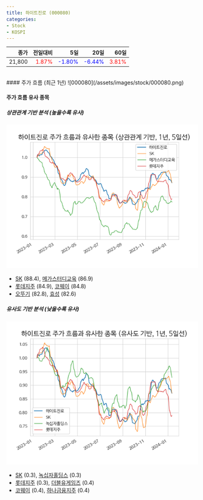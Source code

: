 ```yaml
---
title: 하이트진로 (000080)
categories:
- Stock
- KOSPI
---
```


|종가|전일대비|5일|20일|60일|
|---:|-------:|--:|---:|---:|
|21,800|<span style="color: red">1.87%</span>|<span style="color: blue">-1.80%</span>|<span style="color: blue">-6.44%</span>|<span style="color: red">3.81%</span>|

<!-- more -->
<br>
#### 주가 흐름 (최근 1년)
![000080](/assets/images/stock/000080.png)


#### 주가 흐름 유사 종목


##### 상관관계 기반 분석 (높을수록 유사)
![000080](/assets/images/stock/000080_corr.png)
- [SK](/034730/) (88.4), [메가스터디교육](/215200/) (86.9)
- [롯데지주](/004990/) (84.9), [코웨이](/021240/) (84.8)
- [오뚜기](/007310/) (82.8), [효성](/004800/) (82.6)


##### 유사도 기반 분석 (낮을수록 유사)	
![000080](/assets/images/stock/000080_sim.png)
- [SK](/034730/) (0.3), [녹십자홀딩스](/005250/) (0.3)
- [롯데지주](/004990/) (0.3), [더블유게임즈](/192080/) (0.4)
- [코웨이](/021240/) (0.4), [하나금융지주](/086790/) (0.4)